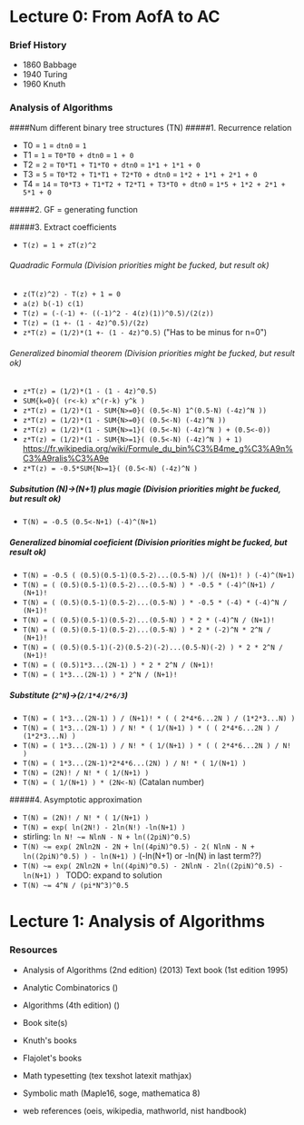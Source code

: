 # Lecture 0: From AofA to AC
### Brief History
- 1860 Babbage
- 1940 Turing
- 1960 Knuth

### Analysis of Algorithms

####Num different binary tree structures (TN)
#####1. Recurrence relation
- T0 = `1` = `dtn0` = `1`
- T1 = `1` = `T0*T0 + dtn0` = `1 + 0`
- T2 = `2` = `T0*T1 + T1*T0 + dtn0` = `1*1 + 1*1 + 0`
- T3 = `5` = `T0*T2 + T1*T1 + T2*T0 + dtn0` = `1*2 + 1*1 + 2*1 + 0`
- T4 = `14` = `T0*T3 + T1*T2 + T2*T1 + T3*T0 + dtn0` = `1*5 + 1*2 + 2*1 + 5*1 + 0`

#####2. GF = generating function

#####3. Extract coefficients
- `T(z) = 1 + zT(z)^2`

###### Quadradic Formula (Division priorities might be fucked, but result ok)
- `z(T(z)^2) - T(z) + 1 = 0`
- `a(z) b(-1) c(1)` 
- `T(z) = (-(-1) +- ((-1)^2 - 4(z)(1))^0.5)/(2(z))`
- `T(z) = (1 +- (1 - 4z)^0.5)/(2z)`
- `z*T(z) = (1/2)*(1 +- (1 - 4z)^0.5)` ("Has to be minus for n=0")

###### Generalized binomial theorem (Division priorities might be fucked, but result ok)
- `z*T(z) = (1/2)*(1 - (1 - 4z)^0.5)`
- `SUM{k=0}( (r<-k) x^(r-k) y^k )`
- `z*T(z) = (1/2)*(1 - SUM{N>=0}( (0.5<-N) 1^(0.5-N) (-4z)^N ))`
- `z*T(z) = (1/2)*(1 - SUM{N>=0}( (0.5<-N) (-4z)^N ))`
- `z*T(z) = (1/2)*(1 - SUM{N>=1}( (0.5<-N) (-4z)^N ) + (0.5<-0))`
- `z*T(z) = (1/2)*(1 - SUM{N>=1}( (0.5<-N) (-4z)^N ) + 1)` https://fr.wikipedia.org/wiki/Formule_du_bin%C3%B4me_g%C3%A9n%C3%A9ralis%C3%A9e
- `z*T(z) = -0.5*SUM{N>=1}( (0.5<-N) (-4z)^N )`

##### Subsitution (N)->(N+1) plus magie (Division priorities might be fucked, but result ok)
- `T(N) = -0.5 (0.5<-N+1) (-4)^(N+1)`

##### Generalized binomial coeficient (Division priorities might be fucked, but result ok)
- `T(N) = -0.5 ( (0.5)(0.5-1)(0.5-2)...(0.5-N) )/( (N+1)! ) (-4)^(N+1)`
- `T(N) = ( (0.5)(0.5-1)(0.5-2)...(0.5-N) ) * -0.5 * (-4)^(N+1) / (N+1)!`
- `T(N) = ( (0.5)(0.5-1)(0.5-2)...(0.5-N) ) * -0.5 * (-4) * (-4)^N / (N+1)!`
- `T(N) = ( (0.5)(0.5-1)(0.5-2)...(0.5-N) ) * 2 * (-4)^N / (N+1)!`
- `T(N) = ( (0.5)(0.5-1)(0.5-2)...(0.5-N) ) * 2 * (-2)^N * 2^N / (N+1)!`
- `T(N) = ( (0.5)(0.5-1)(-2)(0.5-2)(-2)...(0.5-N)(-2) ) * 2 * 2^N / (N+1)!`
- `T(N) = ( (0.5)1*3...(2N-1) ) * 2 * 2^N / (N+1)!`
- `T(N) = ( 1*3...(2N-1) ) * 2^N / (N+1)!`

##### Substitute (`2^N`)->(`2/1*4/2*6/3`)
- `T(N) = ( 1*3...(2N-1) ) / (N+1)! * ( ( 2*4*6...2N ) / (1*2*3...N) )`
- `T(N) = ( 1*3...(2N-1) ) / N! * ( 1/(N+1) ) * ( ( 2*4*6...2N ) / (1*2*3...N) )`
- `T(N) = ( 1*3...(2N-1) ) / N! * ( 1/(N+1) ) * ( ( 2*4*6...2N ) / N! )`
- `T(N) = ( 1*3...(2N-1)*2*4*6...(2N) ) / N! * ( 1/(N+1) )`
- `T(N) = (2N)! / N! * ( 1/(N+1) )`
- `T(N) = ( 1/(N+1) ) * (2N<-N)` (Catalan number)

#####4. Asymptotic approximation
- `T(N) = (2N)! / N! * ( 1/(N+1) )`
- `T(N) = exp( ln(2N!) - 2ln(N!) -ln(N+1) )`
- stirling: `ln N! ~= NlnN - N + ln((2piN)^0.5)`
- `T(N) ~= exp( 2Nln2N - 2N + ln((4piN)^0.5)
				   - 2( NlnN - N + ln((2piN)^0.5) )
				   - ln(N+1) )` (-ln(N+1) or -ln(N) in last term??)
- `T(N) ~= exp( 2Nln2N + ln((4piN)^0.5)
				   - 2NlnN - 2ln((2piN)^0.5)
				   - ln(N+1) ) ` TODO: expand to solution 
- `T(N) ~= 4^N / (pi*N^3)^0.5`

# Lecture 1: Analysis of Algorithms
### Resources
- Analysis of Algorithms (2nd edition) (2013) Text book (1st edition 1995)
- Analytic Combinatorics ()
- Algorithms (4th edition) ()
- Book site(s) 

- Knuth's books
- Flajolet's books
- Math typesetting (tex texshot latexit mathjax)
- Symbolic math (Maple16, soge, mathematica 8)
- web references (oeis, wikipedia, mathworld, nist handbook)
